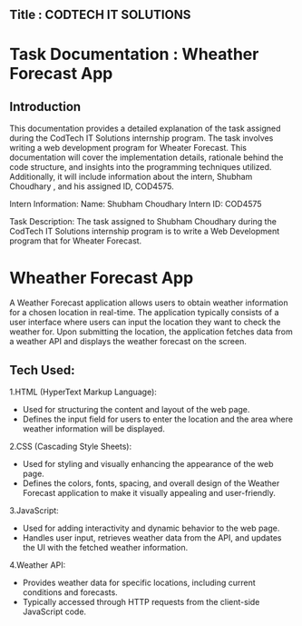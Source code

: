 ## Title : CODTECH IT SOLUTIONS 

# Task Documentation : Wheather Forecast App 

## Introduction

This documentation provides a detailed explanation of the task assigned during the CodTech IT Solutions internship program. The task involves writing a web development  program for Wheater Forecast. This documentation will cover the implementation details, rationale behind the code structure, and insights into the programming techniques utilized. Additionally, it will include information about the intern, Shubham Choudhary , and his assigned ID, COD4575.

Intern Information: Name: Shubham Choudhary Intern ID: COD4575

Task Description: The task assigned to Shubham Choudhary during the CodTech IT Solutions internship program is to write a Web Development program that for Wheater Forecast.


# Wheather Forecast App

A Weather Forecast application allows users to obtain weather information for a chosen location in real-time. The application typically consists of a user interface where users can input the location they want to check the weather for. Upon submitting the location, the application fetches data from a weather API and displays the weather forecast on the screen.


## Tech Used:

1.HTML (HyperText Markup Language):

* Used for structuring the content and layout of the web page.
* Defines the input field for users to enter the location and the area where weather information will be displayed.

2.CSS (Cascading Style Sheets):

* Used for styling and visually enhancing the appearance of the web page.
* Defines the colors, fonts, spacing, and overall design of the Weather Forecast application to make it visually appealing and user-friendly.

3.JavaScript:

* Used for adding interactivity and dynamic behavior to the web page.
* Handles user input, retrieves weather data from the API, and updates the UI with the fetched weather information.

4.Weather API:

* Provides weather data for specific locations, including current conditions and forecasts.
* Typically accessed through HTTP requests from the client-side JavaScript code.
